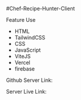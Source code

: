 #Chef-Recipe-Hunter-Client


Feature Use

<ul>
  <li>HTML</li>
  <li>TailwindCSS</li>
  <li>CSS</li>
  <li>JavaScript</li>
  <li>ViteJS</li>
  <li>Vercel</li>
  <li>firebase</li>
 </ul>
 
 Github Server Link: 

 
 Server Live Link: 
